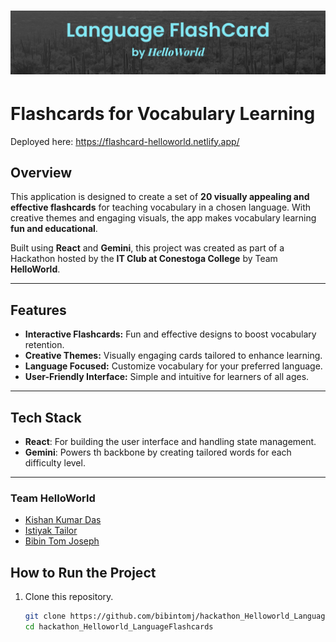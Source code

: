 # ![Project Name Placeholder](./projectname.jpg)

# Flashcards for Vocabulary Learning

Deployed here: https://flashcard-helloworld.netlify.app/

## Overview
This application is designed to create a set of **20 visually appealing and effective flashcards** for teaching vocabulary in a chosen language. With creative themes and engaging visuals, the app makes vocabulary learning **fun and educational**.

Built using **React** and **Gemini**, this project was created as part of a Hackathon hosted by the **IT Club at Conestoga College** by Team **HelloWorld**.

---

## Features
- **Interactive Flashcards:** Fun and effective designs to boost vocabulary retention.
- **Creative Themes:** Visually engaging cards tailored to enhance learning.
- **Language Focused:** Customize vocabulary for your preferred language.
- **User-Friendly Interface:** Simple and intuitive for learners of all ages.

---

## Tech Stack
- **React**: For building the user interface and handling state management.
- **Gemini**: Powers th backbone by creating tailored words for each difficulty level.
---

### Team HelloWorld
- [Kishan Kumar Das](https://www.linkedin.com/in/kishan-kumar-das/)  
- [Istiyak Tailor](https://www.linkedin.com/in/istiyak-tailor/)  
- [Bibin Tom Joseph](https://www.linkedin.com/in/bibintomj/)  
 
## How to Run the Project
1. Clone this repository.
   ```bash
   git clone https://github.com/bibintomj/hackathon_Helloworld_LanguageFlashcards
   cd hackathon_Helloworld_LanguageFlashcards
